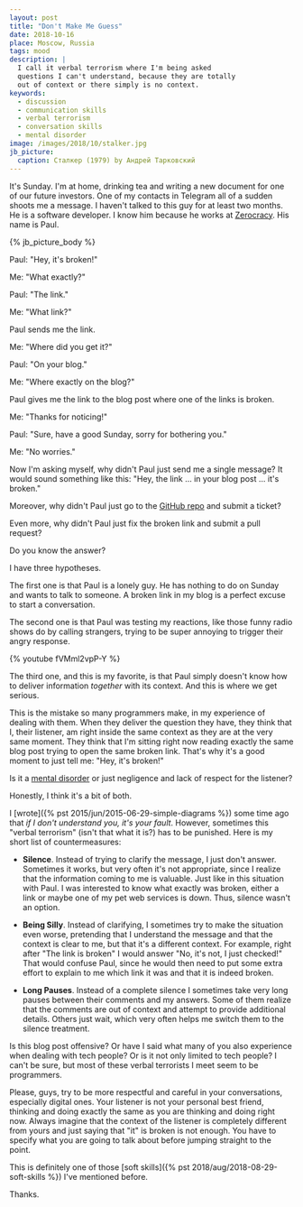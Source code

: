 ```yaml
---
layout: post
title: "Don't Make Me Guess"
date: 2018-10-16
place: Moscow, Russia
tags: mood
description: |
  I call it verbal terrorism where I'm being asked
  questions I can't understand, because they are totally
  out of context or there simply is no context.
keywords:
  - discussion
  - communication skills
  - verbal terrorism
  - conversation skills
  - mental disorder
image: /images/2018/10/stalker.jpg
jb_picture:
  caption: Сталкер (1979) by Андрей Тарковский
---
```


It's Sunday. I'm at home, drinking tea and writing a new document for
one of our future investors. One of my contacts in Telegram all of a sudden shoots me
a message. I haven't talked to this guy for at least two months. He is
a software developer. I know him because he works at [Zerocracy](https://www.zerocracy.com).
His name is Paul.

<!--more-->

{% jb_picture_body %}

Paul: "Hey, it's broken!"

Me: "What exactly?"

Paul: "The link."

Me: "What link?"

Paul sends me the link.

Me: "Where did you get it?"

Paul: "On your blog."

Me: "Where exactly on the blog?"

Paul gives me the link to the blog post where one of the links is broken.

Me: "Thanks for noticing!"

Paul: "Sure, have a good Sunday, sorry for bothering you."

Me: "No worries."

Now I'm asking myself, why didn't Paul just send me a single message? It would
sound something like this: "Hey, the link ... in your blog post ... it's broken."

Moreover, why didn't Paul just go to the [GitHub repo](https://github.com/yegor256/blog)
and submit a ticket?

Even more, why didn't Paul just fix the broken link and submit a pull
request?

Do you know the answer?

I have three hypotheses.

The first one is that Paul is a lonely guy. He has nothing to do on Sunday and wants to
talk to someone. A broken link in my blog is a perfect excuse to start
a conversation.

The second one is that Paul was testing my reactions, like those
funny radio shows do by calling strangers, trying
to be super annoying to trigger their angry response.

{% youtube fVMml2vpP-Y %}

The third one, and this is my favorite, is that Paul simply doesn't know how
to deliver information _together_ with its context. And this is where we
get serious.

This is the mistake so many programmers make, in my experience
of dealing with them. When they deliver the question they have, they think
that I, their listener, am right inside the same context as they are at the very same
moment. They think that I'm sitting right now reading exactly the same
blog post trying to open the same broken link. That's why it's a good
moment to just tell me: "Hey, it's broken!"

Is it a [mental disorder](https://en.wikipedia.org/wiki/Schizophasia)
or just negligence and lack of respect for the listener?

Honestly, I think it's a bit of both.

I [wrote]({% pst 2015/jun/2015-06-29-simple-diagrams %}) some time ago
that _if I don't understand you, it's your fault_. However, sometimes
this "verbal terrorism" (isn't that what it is?) has to be punished.
Here is my short list of countermeasures:

  * **Silence**.
    Instead of trying to clarify the message, I just don't answer.
    Sometimes it works, but very often it's not appropriate, since I realize that
    the information coming to me is valuable. Just like in this
    situation with Paul. I was interested to know what exactly was broken,
    either a link or maybe one of my pet web services is down. Thus,
    silence wasn't an option.

  * **Being Silly**.
    Instead of clarifying, I sometimes try to make the situation even worse,
    pretending that I understand the message and that the context is clear to me,
    but that it's a different context. For example, right after "The link is broken"
    I would answer "No, it's not, I just checked!" That would confuse Paul,
    since he would then need to put some extra effort to explain to me which link it was
    and that it is indeed broken.

  * **Long Pauses**.
    Instead of a complete silence I sometimes take very long pauses between
    their comments and my answers. Some of them realize that the comments
    are out of context and attempt to provide additional details. Others just
    wait, which very often helps me switch them to the silence treatment.

Is this blog post offensive? Or have I said what many of you also experience
when dealing with tech people? Or is it not only limited to tech people? I can't be
sure, but most of these verbal terrorists I meet seem to be programmers.

Please, guys, try to be more respectful and careful in your conversations,
especially digital ones. Your listener is not your personal best friend, thinking
and doing exactly the same as you are thinking and doing right now. Always imagine that
the context of the listener is completely different from yours and just
saying that "it" is broken is not enough. You have to specify what
you are going to talk about before jumping straight to the point.

This is definitely one of those [soft skills]({% pst 2018/aug/2018-08-29-soft-skills %})
I've mentioned before.

Thanks.
